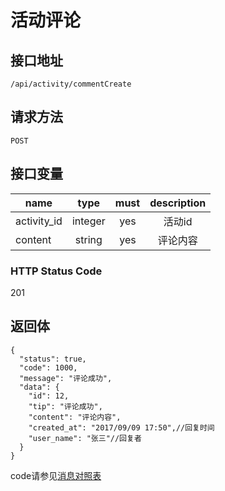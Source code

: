 # 活动评论

## 接口地址

`/api/activity/commentCreate`

## 请求方法

```POST ```

## 接口变量

| name     | type     | must     | description |
|----------|:--------:|:--------:|:--------:|
| activity_id  | integer   | yes      | 活动id   |
| content  | string   | yes      |  评论内容 |

### HTTP Status Code

201

## 返回体

```json5
{
  "status": true,
  "code": 1000,
  "message": "评论成功",
  "data": {
    "id": 12,
    "tip": "评论成功",
    "content": "评论内容",
    "created_at": "2017/09/09 17:50",//回复时间
    "user_name": "张三"//回复者
  }
}
``` 

code请参见[消息对照表](消息对照表.md)
